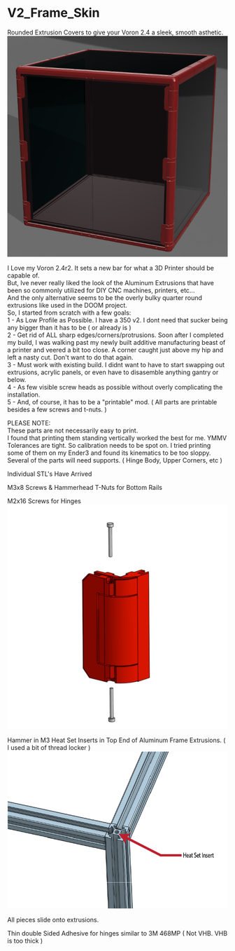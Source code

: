 # V2_Frame_Skin  
Rounded Extrusion Covers to give your Voron 2.4 a sleek, smooth asthetic.  
![](Gallery/Frame%20Skin%20v0.1%20-%20350mm%20(1)%20v3.png)  
  
I Love my Voron 2.4r2. It sets a new bar for what a 3D Printer should be capable of.  
But, Ive never really liked the look of the Aluminum Extrusions that have been so commonly utilized for DIY CNC machines, printers, etc...  
And the only alternative seems to be the overly bulky quarter round extrusions like used in the DOOM project.  
So, I started from scratch with a few goals:  
 1 - As Low Profile as Possible. I have a 350 v2. I dont need that sucker being any bigger than it has to be ( or already is )  
 2 - Get rid of ALL sharp edges/corners/protrusions. Soon after I completed my build, I was walking past my newly built additive manufacturing beast of a printer and veered a bit too close. A corner caught just above my hip and left a nasty cut. Don't want to do that again.  
 3 - Must work with existing build. I didnt want to have to start swapping out extrusions, acrylic panels, or even have to disasemble anything gantry or below.  
 4 - As few visible screw heads as possible without overly complicating the installation.  
 5 - And, of course, it has to be a "printable" mod. ( All parts are printable besides a few screws and t-nuts. )  
   
 PLEASE NOTE:  
 These parts are not necessarily easy to print.  
 I found that printing them standing vertically worked the best for me. YMMV  
 Tolerances are tight. So calibration needs to be spot on. I tried printing some of them on my Ender3 and found its kinematics to be too sloppy.  
 Several of the parts will need supports. ( Hinge Body, Upper Corners, etc )  
 
 Individual STL's Have Arrived  
   
 M3x8 Screws & Hammerhead T-Nuts for Bottom Rails     
   
 M2x16 Screws for Hinges  
 ![](Gallery/Hinge_Pins.png)  
   
 Hammer in M3 Heat Set Inserts in Top End of Aluminum Frame Extrusions. ( I used a bit of thread locker )  
 ![](Gallery/HeatSetInsert-01.png)  
   
 All pieces slide onto extrusions.  
   
 Thin double Sided Adhesive for hinges similar to 3M 468MP ( Not VHB. VHB is too thick )
 
